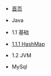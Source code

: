 - [首页](README.md)
* Java

 * 1.1 基础
 - [1.1.1 HashMap](docs/HashMap(JDK8)知识汇总.md)
 * 1.2 JVM
 
* MySql
